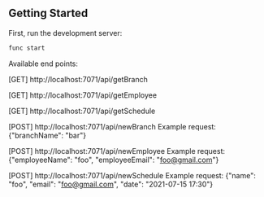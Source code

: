
## Getting Started

First, run the development server:

```bash
func start
```

Available end points:

[GET] http://localhost:7071/api/getBranch

[GET] http://localhost:7071/api/getEmployee

[GET] http://localhost:7071/api/getSchedule

[POST] http://localhost:7071/api/newBranch
Example request:
{"branchName": "bar"}

[POST] http://localhost:7071/api/newEmployee
Example request:
{"employeeName": "foo", "employeeEmail": "foo@gmail.com"}

[POST] http://localhost:7071/api/newSchedule
Example request:
{"name": "foo", "email": "foo@gmail.com", "date": "2021-07-15 17:30"}